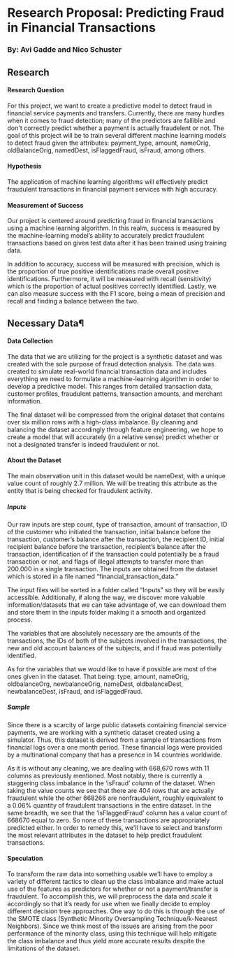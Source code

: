 # Research Proposal: Predicting Fraud in Financial Transactions
### By: Avi Gadde and Nico Schuster

## Research

#### Research Question

For this project, we want to create a predictive model to detect fraud in financial service payments and transfers. Currently, there are many hurdles when it comes to fraud detection; many of the predictors are fallible and don't correctly predict whether a payment is actually fraudelent or not. The goal of this project will be to train several different machine learning models to detect fraud given the attributes: payment_type, amount, nameOrig, oldBalanceOrig, namedDest, isFlaggedFraud, isFraud, among others. 

#### Hypothesis

The application of machine learning algorithms will effectively predict fraudulent transactions in financial payment services with high accuracy.

#### Measurement of Success

Our project is centered around predicting fraud in financial transactions using a machine learning algorithm. In this realm, success is measured by the machine-learning model’s ability to accurately predict fraudulent transactions based on given test data after it has been trained using training data.

In addition to accuracy, success will be measured with precision, which is the proportion of true positive identifications made overall positive identifications. Furthermore, it will be measured with recall (sensitivity) which is the proportion of actual positives correctly identified. Lastly, we can also measure success with the F1 score, being a mean of precision and recall and finding a balance between the two.

## Necessary Data¶

#### Data Collection

The data that we are utilizing for the project is a synthetic dataset and was created with the sole purpose of fraud detection analysis. The data was created to simulate real-world financial transaction data and includes everything we need to formulate a machine-learning algorithm in order to develop a predictive model. This ranges from detailed transaction data, customer profiles, fraudulent patterns, transaction amounts, and merchant information.

The final dataset will be compressed from the original dataset that contains over six million rows with a high-class imbalance. By cleaning and balancing the dataset accordingly through feature engineering, we hope to create a model that will accurately (in a relative sense) predict whether or not a designated transfer is indeed fraudulent or not.

#### About the Dataset

The main observation unit in this dataset would be nameDest, with a unique value count of roughly 2.7 million. We will be treating this attribute as the entity that is being checked for fraudulent activity. 

##### Inputs

Our raw inputs are step count, type of transaction, amount of transaction, ID of the customer who initiated the transaction, initial balance before the transaction, customer’s balance after the transaction, the recipient ID, initial recipient balance before the transaction, recipient’s balance after the transaction, identification of if the transaction could potentially be a fraud transaction or not, and flags of illegal attempts to transfer more than 200.000 in a single transaction. The inputs are obtained from the dataset which is stored in a file named “financial_transaction_data.”

The input files will be sorted in a folder called “Inputs” so they will be easily accessible. Additionally, if along the way, we discover more valuable information/datasets that we can take advantage of, we can download them and store them in the inputs folder making it a smooth and organized process.

The variables that are absolutely necessary are the amounts of the transactions, the IDs of both of the subjects involved in the transactions, the new and old account balances of the subjects, and if fraud was potentially identified.

As for the variables that we would like to have if possible are most of the ones given in the dataset. That being: type, amount, nameOrig, oldbalanceOrg, newbalanceOrig, nameDest, oldbalanceDest, newbalanceDest, isFraud, and isFlaggedFraud.

##### Sample

Since there is a scarcity of large public datasets containing financial service payments, we are working with a synthetic dataset created using a simulator. Thus, this dataset is derived from a sample of transactions from financial logs over a one month period. These financial logs were provided by a multinational company that has a presence in 14 countries worldwide. 

As it is without any cleaning, we are dealing with 668,670 rows with 11 columns as previously mentioned. Most notably, there is currently a staggering class imbalance in the ‘isFraud’ column of the dataset. When taking the value counts we see that there are 404 rows that are actually fraudulent while the other 668266 are nonfraudulent, roughly equivalent to a 0.06% quantity of fraudulent transactions in the entire dataset. In the same breadth, we see that the ‘isFlaggedFraud’ column has a value count of 668670 equal to zero. So none of these transactions are appropriately predicted either. In order to remedy this, we’ll have to select and transform the most relevant attributes in the dataset to help predict fraudulent transactions.

#### Speculation

To transform the raw data into something usable we’ll have to employ a variety of different tactics to clean up the class imbalance and make actual use of the features as predictors for whether or not a payment/transfer is fraudulent. To accomplish this, we will preprocess the data and scale it accordingly so that it’s ready for use when we finally decide to employ different decision tree approaches. One way to do this is through the use of the SMOTE class (Synthetic Minority Oversampling Technique/k-Nearest Neighbors). Since we think most of the issues are arising from the poor performance of the minority class, using this technique will help mitigate the class imbalance and thus yield more accurate results despite the limitations of the dataset.
